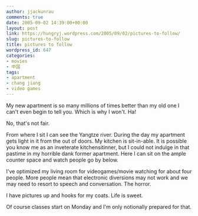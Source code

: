 ```yaml
---
author: jjackunrau
comments: true
date: 2005-09-02 14:39:00+00:00
layout: post
link: https://hungryj.wordpress.com/2005/09/02/pictures-to-follow/
slug: pictures-to-follow
title: pictures to follow
wordpress_id: 647
categories:
- movies
- 中国
tags:
- apartment
- chang jiang
- video games
---
```


My new apartment is so many millions of times better than my old one I can't even begin to tell you.  Which is why I won't.  Ha!

No, that's not fair.

From where I sit I can see the Yangtze river.  During the day my apartment gets light in it from the out of doors.  My kitchen is sit-in-able.  It is possible you know me as an inveterate kitchensitinner, but I could not indulge in that pastime in my horrible dank former apartment.  Here I can sit on the ample counter space and watch people go by below.

I've optimized my living room for videogames/movie watching  for about four people.  More people mean that electronic diversions may not work and we may need to resort to speech and conversation.  The horror.

I have pictures up and hooks for my coats.  Life is sweet.

Of course classes start on Monday and I'm only notionally prepared for that.
